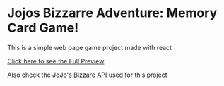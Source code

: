 # Jojos Bizzarre Adventure: Memory Card Game!

This is a simple web page game project made with react

[Click here to see the Full Preview](https://jojosmemory.netlify.app/)

Also check the [JoJo's Bizzare API](https://jojos-bizarre-api.netlify.app/) used for this project
